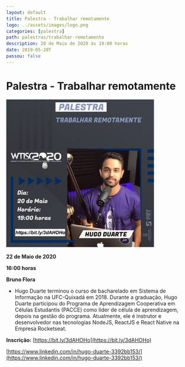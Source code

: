 ```yaml
---
layout: default
title: Palestra - Trabalhar remotamente
logo: ../assets/images/logo.png
categories: [palestra]
path: palestras/trabalhar-remotamente
description: 20 de Maio de 2020 às 19:00 horas
date: 2019-05-20T
passou: false
---
```



# Palestra - Trabalhar remotamente

<img src="../assets/images/p5.jpeg" alt="palestra 1" width="400">
  
<i class="fa fa-calendar-check-o" aria-hidden="true" style="color: #159957"></i> **22 de Maio de 2020**

<i class="fa fa-clock-o" aria-hidden="true" style="color: #159957"></i> **16:00 horas**

<i class="fas fa-chalkboard-teacher"  style="color: #159957"></i> **Bruno Flora**

  * Hugo Duarte terminou o curso de bacharelado em Sistema de Informação na UFC-Quixadá em 2018.  Durante a graduação, Hugo Duarte participou do Programa de Aprendizagem Cooperativa em Células Estudantis (PACCE) como líder de célula de aprendizagem, depois na gestão do programa. Atualmente, ele é instrutor e desenvolvedor nas tecnologias NodeJS, ReactJS e React Native na Empresa Rocketseat. 

<i class="fas fa-clipboard-check" style="color: #159957"></i> **Inscrição:** [https://bit.ly/3dAHOHo](https://bit.ly/3dAHOHo)

<i class="fab fa-linkedin" style="color: #159957"></i> [https://www.linkedin.com/in/hugo-duarte-3392bb153/](https://www.linkedin.com/in/hugo-duarte-3392bb153/)
